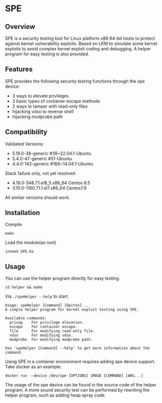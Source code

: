 # SPE

## Overview
SPE is a security testing tool for Linux platform x86 64-bit hosts to protect against kernel vulnerability exploits. Based on LKM to simulate some kernel exploits to avoid complex kernel exploit coding and debugging. A helper program for easy testing is also provided.

## Features
SPE provides the following security testing functions through the spe device:
+ 3 ways to elevate privileges
+ 2 basic types of container escape methods
+ 2 ways to tamper with read-only files
+ hijacking vdso to reverse shell
+ hijacking modprobe path

## Compatibility
Validated Versions:
+ 5.19.0-38-generic #39~22.04.1-Ubuntu
+ 5.4.0-47-generic #51-Ubuntu
+ 4.4.0-142-generic #168~14.04.1-Ubuntu

Stack failure only, not yet resolved:
+ 4.18.0-348.7.1.el8_5.x86_64 Centos 8.5 
+ 3.10.0-1160.71.1.el7.x86_64 Centos7.9

All similar versions should work.

## Installation
Compile
```
make
```
Load the module(as root)
```
insmod SPE.ko
```

## Usage
You can use the helper program directly for easy testing.
```
cd helper && make
```
Via `./speHelper --help` to start. 
```
Usage: speHelper [Command] [Opiton]...
A simple helper program for kernel exploit testing using SPE.

Available commands:
  privup    For privilege elevation.
  escape    For container escape.
  file      For modifying read-only file.
  vdso      For modifying vdso.
  modprobe  For modifying modprobe path.

Use 'speHelper [Command] --help' to get more information about the command.
```
Using SPE in a container environment requires adding spe device support. 
Take docker as an example:
```
docker run --device /dev/spe [OPTIONS] IMAGE [COMMAND] [ARG...]
```
The usage of the spe device can be found in the source code of the helper program. A more sound security test can be performed by rewriting the helper program, such as adding heap spray code.